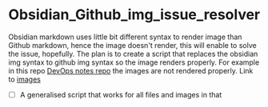 # Obsidian_Github_img_issue_resolver
Obsidian markdown uses little bit different syntax to render image than Github markdown, hence the image doesn't render, this will enable to solve the issue, hopefully.
The plan is to create a script that replaces the obsidian img syntax to github img syntax so the image renders properly.
For example in this repo [DevOps notes repo](https://github.com/pineapples5972/GroupStudy/tree/main/DevOps/obsidian-Notes/DevOps) the images are not rendered properly. Link to [images](https://github.com/pineapples5972/GroupStudy/tree/main/DevOps/obsidian-Notes/attachments/Images)

- [ ] A generalised script that works for all files and images in that


